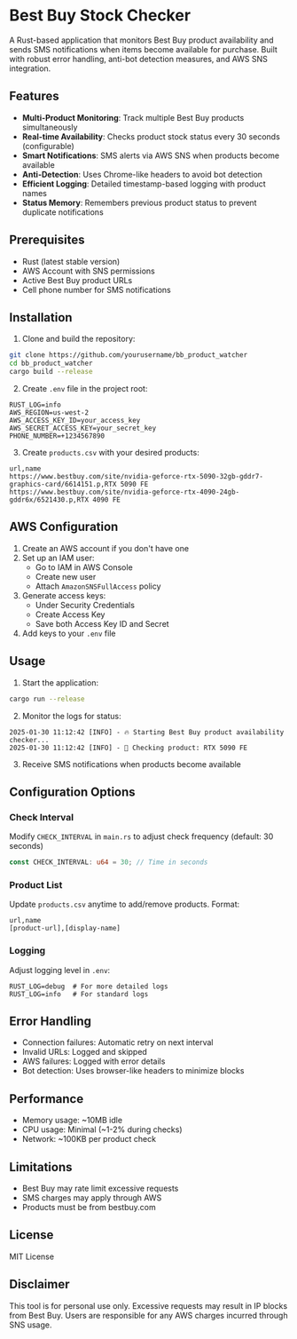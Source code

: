 # Best Buy Stock Checker

A Rust-based application that monitors Best Buy product availability and sends SMS notifications when items become available for purchase. Built with robust error handling, anti-bot detection measures, and AWS SNS integration.

## Features

- **Multi-Product Monitoring**: Track multiple Best Buy products simultaneously
- **Real-time Availability**: Checks product stock status every 30 seconds (configurable)
- **Smart Notifications**: SMS alerts via AWS SNS when products become available
- **Anti-Detection**: Uses Chrome-like headers to avoid bot detection
- **Efficient Logging**: Detailed timestamp-based logging with product names
- **Status Memory**: Remembers previous product status to prevent duplicate notifications

## Prerequisites

- Rust (latest stable version)
- AWS Account with SNS permissions
- Active Best Buy product URLs
- Cell phone number for SMS notifications

## Installation

1. Clone and build the repository:
```bash
git clone https://github.com/yourusername/bb_product_watcher
cd bb_product_watcher
cargo build --release
```

2. Create `.env` file in the project root:
```env
RUST_LOG=info
AWS_REGION=us-west-2
AWS_ACCESS_KEY_ID=your_access_key
AWS_SECRET_ACCESS_KEY=your_secret_key
PHONE_NUMBER=+1234567890
```

3. Create `products.csv` with your desired products:
```csv
url,name
https://www.bestbuy.com/site/nvidia-geforce-rtx-5090-32gb-gddr7-graphics-card/6614151.p,RTX 5090 FE
https://www.bestbuy.com/site/nvidia-geforce-rtx-4090-24gb-gddr6x/6521430.p,RTX 4090 FE
```

## AWS Configuration

1. Create an AWS account if you don't have one
2. Set up an IAM user:
   - Go to IAM in AWS Console
   - Create new user
   - Attach `AmazonSNSFullAccess` policy
3. Generate access keys:
   - Under Security Credentials
   - Create Access Key
   - Save both Access Key ID and Secret
4. Add keys to your `.env` file

## Usage

1. Start the application:
```bash
cargo run --release
```

2. Monitor the logs for status:
```
2025-01-30 11:12:42 [INFO] - 🔥 Starting Best Buy product availability checker...
2025-01-30 11:12:42 [INFO] - 🔎 Checking product: RTX 5090 FE
```

3. Receive SMS notifications when products become available

## Configuration Options

### Check Interval
Modify `CHECK_INTERVAL` in `main.rs` to adjust check frequency (default: 30 seconds)
```rust
const CHECK_INTERVAL: u64 = 30; // Time in seconds
```

### Product List
Update `products.csv` anytime to add/remove products. Format:
```csv
url,name
[product-url],[display-name]
```

### Logging
Adjust logging level in `.env`:
```env
RUST_LOG=debug  # For more detailed logs
RUST_LOG=info   # For standard logs
```

## Error Handling

- Connection failures: Automatic retry on next interval
- Invalid URLs: Logged and skipped
- AWS failures: Logged with error details
- Bot detection: Uses browser-like headers to minimize blocks

## Performance

- Memory usage: ~10MB idle
- CPU usage: Minimal (~1-2% during checks)
- Network: ~100KB per product check

## Limitations

- Best Buy may rate limit excessive requests
- SMS charges may apply through AWS
- Products must be from bestbuy.com

## License

MIT License

## Disclaimer

This tool is for personal use only. Excessive requests may result in IP blocks from Best Buy. Users are responsible for any AWS charges incurred through SNS usage.